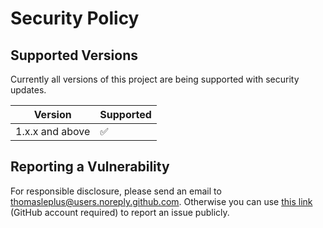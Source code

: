 # Security Policy

## Supported Versions

Currently all versions of this project are
being supported with security updates.

| Version         | Supported          |
| --------------- | ------------------ |
| 1.x.x and above | :white_check_mark: |

## Reporting a Vulnerability

For responsible disclosure, please send an email to thomasleplus@users.noreply.github.com. Otherwise you can use [this link](https://github.com/thomasleplus/VisualCrypto/issues/new?assignees=thomasleplus&labels=security&template=security_vulnerability.md&title=%5BVULN%5D) (GitHub account required) to report an issue publicly.
